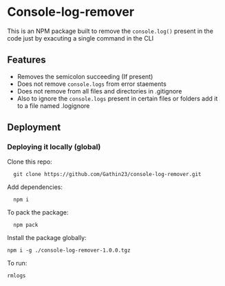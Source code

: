 
# Console-log-remover

This is an NPM package built to remove the ```console.log()``` present in the code just by exacuting a single command in the CLI






## Features

- Removes the semicolon succeeding (If present)
- Does not remove ```console.logs``` from error staements
- Does not remove from all files and directories in .gitignore
- Also to ignore the ```console.logs``` present in certain files or folders add it to a file named .logignore






## Deployment

### Deploying it locally (global)

Clone this repo:
```
  git clone https://github.com/Gathin23/console-log-remover.git
```

Add dependencies:
```
  npm i
```

To pack the package:
```
  npm pack
```

Install the package globally:
```
npm i -g ./console-log-remover-1.0.0.tgz
```

To run:
```
rmlogs
```